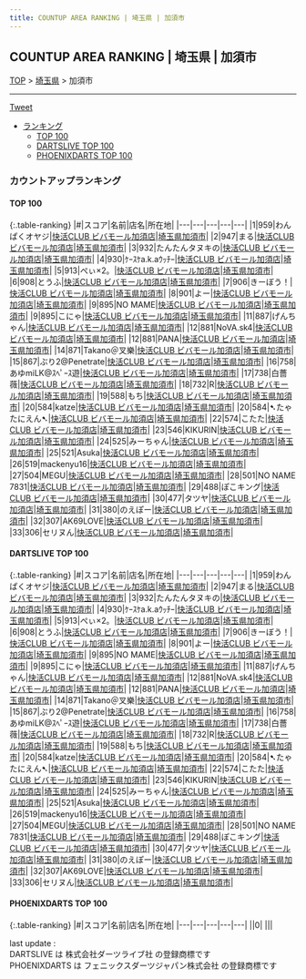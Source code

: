 ```yaml
---
title: COUNTUP AREA RANKING | 埼玉県 | 加須市
---
```

## COUNTUP AREA RANKING | 埼玉県 | 加須市

[TOP](/darts/rank/) > [埼玉県](/darts/rank/埼玉県/) > 加須市

___

<a href="https://twitter.com/share?ref_src=twsrc%5Etfw" data-text="COUNTUP AREA RANKING | 埼玉県加須市" class="twitter-share-button" data-hashtags="DARTSLIVE,PHOENIXDARTS,darts,ダーツ" data-show-count="false">Tweet</a>

* [ランキング](#カウントアップランキング)
    * [TOP 100](#top-100)
    * [DARTSLIVE TOP 100](#dartslive-top-100)
    * [PHOENIXDARTS TOP 100](#phoenixdarts-top-100)

### カウントアップランキング

#### TOP 100



{:.table-ranking}
|#|スコア|名前|店名|所在地|
|---|---|---|---|---|
|1|959|<span class="rank-name-dl">わんぱくオヤジ</span>|<a href="https://search.dartslive.com/jp/shop/b82516bfcf9b891128032249b44395af">快活CLUB ビバモール加須店</a>|<a href="/darts/rank/埼玉県/加須市">埼玉県加須市</a>|
|2|947|<span class="rank-name-dl">まる</span>|<a href="https://search.dartslive.com/jp/shop/b82516bfcf9b891128032249b44395af">快活CLUB ビバモール加須店</a>|<a href="/darts/rank/埼玉県/加須市">埼玉県加須市</a>|
|3|932|<span class="rank-name-dl">たんたんタヌキの</span>|<a href="https://search.dartslive.com/jp/shop/b82516bfcf9b891128032249b44395af">快活CLUB ビバモール加須店</a>|<a href="/darts/rank/埼玉県/加須市">埼玉県加須市</a>|
|4|930|<span class="rank-name-dl">ｹｰｽｹa.k.aｳｯﾁｰ</span>|<a href="https://search.dartslive.com/jp/shop/b82516bfcf9b891128032249b44395af">快活CLUB ビバモール加須店</a>|<a href="/darts/rank/埼玉県/加須市">埼玉県加須市</a>|
|5|913|<span class="rank-name-dl">ぺぃ×2。</span>|<a href="https://search.dartslive.com/jp/shop/b82516bfcf9b891128032249b44395af">快活CLUB ビバモール加須店</a>|<a href="/darts/rank/埼玉県/加須市">埼玉県加須市</a>|
|6|908|<span class="rank-name-dl">とうふ</span>|<a href="https://search.dartslive.com/jp/shop/b82516bfcf9b891128032249b44395af">快活CLUB ビバモール加須店</a>|<a href="/darts/rank/埼玉県/加須市">埼玉県加須市</a>|
|7|906|<span class="rank-name-dl">きーぼう！</span>|<a href="https://search.dartslive.com/jp/shop/b82516bfcf9b891128032249b44395af">快活CLUB ビバモール加須店</a>|<a href="/darts/rank/埼玉県/加須市">埼玉県加須市</a>|
|8|901|<span class="rank-name-dl">よー</span>|<a href="https://search.dartslive.com/jp/shop/b82516bfcf9b891128032249b44395af">快活CLUB ビバモール加須店</a>|<a href="/darts/rank/埼玉県/加須市">埼玉県加須市</a>|
|9|895|<span class="rank-name-dl">NO MAME</span>|<a href="https://search.dartslive.com/jp/shop/b82516bfcf9b891128032249b44395af">快活CLUB ビバモール加須店</a>|<a href="/darts/rank/埼玉県/加須市">埼玉県加須市</a>|
|9|895|<span class="rank-name-dl">こにゃ</span>|<a href="https://search.dartslive.com/jp/shop/b82516bfcf9b891128032249b44395af">快活CLUB ビバモール加須店</a>|<a href="/darts/rank/埼玉県/加須市">埼玉県加須市</a>|
|11|887|<span class="rank-name-dl">げんちゃん</span>|<a href="https://search.dartslive.com/jp/shop/b82516bfcf9b891128032249b44395af">快活CLUB ビバモール加須店</a>|<a href="/darts/rank/埼玉県/加須市">埼玉県加須市</a>|
|12|881|<span class="rank-name-dl">NoVA.sk4</span>|<a href="https://search.dartslive.com/jp/shop/b82516bfcf9b891128032249b44395af">快活CLUB ビバモール加須店</a>|<a href="/darts/rank/埼玉県/加須市">埼玉県加須市</a>|
|12|881|<span class="rank-name-dl">PANA</span>|<a href="https://search.dartslive.com/jp/shop/b82516bfcf9b891128032249b44395af">快活CLUB ビバモール加須店</a>|<a href="/darts/rank/埼玉県/加須市">埼玉県加須市</a>|
|14|871|<span class="rank-name-dl">Takano＠叉樂</span>|<a href="https://search.dartslive.com/jp/shop/b82516bfcf9b891128032249b44395af">快活CLUB ビバモール加須店</a>|<a href="/darts/rank/埼玉県/加須市">埼玉県加須市</a>|
|15|867|<span class="rank-name-dl">ぶり2@Penetrate</span>|<a href="https://search.dartslive.com/jp/shop/b82516bfcf9b891128032249b44395af">快活CLUB ビバモール加須店</a>|<a href="/darts/rank/埼玉県/加須市">埼玉県加須市</a>|
|16|758|<span class="rank-name-dl">あゆmiLK@ｽﾍﾟｰｽ遊</span>|<a href="https://search.dartslive.com/jp/shop/b82516bfcf9b891128032249b44395af">快活CLUB ビバモール加須店</a>|<a href="/darts/rank/埼玉県/加須市">埼玉県加須市</a>|
|17|738|<span class="rank-name-dl">白薔薇</span>|<a href="https://search.dartslive.com/jp/shop/b82516bfcf9b891128032249b44395af">快活CLUB ビバモール加須店</a>|<a href="/darts/rank/埼玉県/加須市">埼玉県加須市</a>|
|18|732|<span class="rank-name-dl">R</span>|<a href="https://search.dartslive.com/jp/shop/b82516bfcf9b891128032249b44395af">快活CLUB ビバモール加須店</a>|<a href="/darts/rank/埼玉県/加須市">埼玉県加須市</a>|
|19|588|<span class="rank-name-dl">もち</span>|<a href="https://search.dartslive.com/jp/shop/b82516bfcf9b891128032249b44395af">快活CLUB ビバモール加須店</a>|<a href="/darts/rank/埼玉県/加須市">埼玉県加須市</a>|
|20|584|<span class="rank-name-dl">katze</span>|<a href="https://search.dartslive.com/jp/shop/b82516bfcf9b891128032249b44395af">快活CLUB ビバモール加須店</a>|<a href="/darts/rank/埼玉県/加須市">埼玉県加須市</a>|
|20|584|<span class="rank-name-dl">➷たゃたにえん➷</span>|<a href="https://search.dartslive.com/jp/shop/b82516bfcf9b891128032249b44395af">快活CLUB ビバモール加須店</a>|<a href="/darts/rank/埼玉県/加須市">埼玉県加須市</a>|
|22|574|<span class="rank-name-dl">こたた</span>|<a href="https://search.dartslive.com/jp/shop/b82516bfcf9b891128032249b44395af">快活CLUB ビバモール加須店</a>|<a href="/darts/rank/埼玉県/加須市">埼玉県加須市</a>|
|23|546|<span class="rank-name-dl">KIKURIN</span>|<a href="https://search.dartslive.com/jp/shop/b82516bfcf9b891128032249b44395af">快活CLUB ビバモール加須店</a>|<a href="/darts/rank/埼玉県/加須市">埼玉県加須市</a>|
|24|525|<span class="rank-name-dl">みーちゃん</span>|<a href="https://search.dartslive.com/jp/shop/b82516bfcf9b891128032249b44395af">快活CLUB ビバモール加須店</a>|<a href="/darts/rank/埼玉県/加須市">埼玉県加須市</a>|
|25|521|<span class="rank-name-dl">Asuka</span>|<a href="https://search.dartslive.com/jp/shop/b82516bfcf9b891128032249b44395af">快活CLUB ビバモール加須店</a>|<a href="/darts/rank/埼玉県/加須市">埼玉県加須市</a>|
|26|519|<span class="rank-name-dl">mackenyu16</span>|<a href="https://search.dartslive.com/jp/shop/b82516bfcf9b891128032249b44395af">快活CLUB ビバモール加須店</a>|<a href="/darts/rank/埼玉県/加須市">埼玉県加須市</a>|
|27|504|<span class="rank-name-dl">MEGU</span>|<a href="https://search.dartslive.com/jp/shop/b82516bfcf9b891128032249b44395af">快活CLUB ビバモール加須店</a>|<a href="/darts/rank/埼玉県/加須市">埼玉県加須市</a>|
|28|501|<span class="rank-name-dl">NO NAME 7831</span>|<a href="https://search.dartslive.com/jp/shop/b82516bfcf9b891128032249b44395af">快活CLUB ビバモール加須店</a>|<a href="/darts/rank/埼玉県/加須市">埼玉県加須市</a>|
|29|488|<span class="rank-name-dl">ぽこキング</span>|<a href="https://search.dartslive.com/jp/shop/b82516bfcf9b891128032249b44395af">快活CLUB ビバモール加須店</a>|<a href="/darts/rank/埼玉県/加須市">埼玉県加須市</a>|
|30|477|<span class="rank-name-dl">タツヤ</span>|<a href="https://search.dartslive.com/jp/shop/b82516bfcf9b891128032249b44395af">快活CLUB ビバモール加須店</a>|<a href="/darts/rank/埼玉県/加須市">埼玉県加須市</a>|
|31|380|<span class="rank-name-dl">のえぽー</span>|<a href="https://search.dartslive.com/jp/shop/b82516bfcf9b891128032249b44395af">快活CLUB ビバモール加須店</a>|<a href="/darts/rank/埼玉県/加須市">埼玉県加須市</a>|
|32|307|<span class="rank-name-dl">AK69LOVE</span>|<a href="https://search.dartslive.com/jp/shop/b82516bfcf9b891128032249b44395af">快活CLUB ビバモール加須店</a>|<a href="/darts/rank/埼玉県/加須市">埼玉県加須市</a>|
|33|306|<span class="rank-name-dl">セリヌん</span>|<a href="https://search.dartslive.com/jp/shop/b82516bfcf9b891128032249b44395af">快活CLUB ビバモール加須店</a>|<a href="/darts/rank/埼玉県/加須市">埼玉県加須市</a>|


#### DARTSLIVE TOP 100



{:.table-ranking}
|#|スコア|名前|店名|所在地|
|---|---|---|---|---|
|1|959|<span class="rank-name-dl">わんぱくオヤジ</span>|<a href="https://search.dartslive.com/jp/shop/b82516bfcf9b891128032249b44395af">快活CLUB ビバモール加須店</a>|<a href="/darts/rank/埼玉県/加須市">埼玉県加須市</a>|
|2|947|<span class="rank-name-dl">まる</span>|<a href="https://search.dartslive.com/jp/shop/b82516bfcf9b891128032249b44395af">快活CLUB ビバモール加須店</a>|<a href="/darts/rank/埼玉県/加須市">埼玉県加須市</a>|
|3|932|<span class="rank-name-dl">たんたんタヌキの</span>|<a href="https://search.dartslive.com/jp/shop/b82516bfcf9b891128032249b44395af">快活CLUB ビバモール加須店</a>|<a href="/darts/rank/埼玉県/加須市">埼玉県加須市</a>|
|4|930|<span class="rank-name-dl">ｹｰｽｹa.k.aｳｯﾁｰ</span>|<a href="https://search.dartslive.com/jp/shop/b82516bfcf9b891128032249b44395af">快活CLUB ビバモール加須店</a>|<a href="/darts/rank/埼玉県/加須市">埼玉県加須市</a>|
|5|913|<span class="rank-name-dl">ぺぃ×2。</span>|<a href="https://search.dartslive.com/jp/shop/b82516bfcf9b891128032249b44395af">快活CLUB ビバモール加須店</a>|<a href="/darts/rank/埼玉県/加須市">埼玉県加須市</a>|
|6|908|<span class="rank-name-dl">とうふ</span>|<a href="https://search.dartslive.com/jp/shop/b82516bfcf9b891128032249b44395af">快活CLUB ビバモール加須店</a>|<a href="/darts/rank/埼玉県/加須市">埼玉県加須市</a>|
|7|906|<span class="rank-name-dl">きーぼう！</span>|<a href="https://search.dartslive.com/jp/shop/b82516bfcf9b891128032249b44395af">快活CLUB ビバモール加須店</a>|<a href="/darts/rank/埼玉県/加須市">埼玉県加須市</a>|
|8|901|<span class="rank-name-dl">よー</span>|<a href="https://search.dartslive.com/jp/shop/b82516bfcf9b891128032249b44395af">快活CLUB ビバモール加須店</a>|<a href="/darts/rank/埼玉県/加須市">埼玉県加須市</a>|
|9|895|<span class="rank-name-dl">NO MAME</span>|<a href="https://search.dartslive.com/jp/shop/b82516bfcf9b891128032249b44395af">快活CLUB ビバモール加須店</a>|<a href="/darts/rank/埼玉県/加須市">埼玉県加須市</a>|
|9|895|<span class="rank-name-dl">こにゃ</span>|<a href="https://search.dartslive.com/jp/shop/b82516bfcf9b891128032249b44395af">快活CLUB ビバモール加須店</a>|<a href="/darts/rank/埼玉県/加須市">埼玉県加須市</a>|
|11|887|<span class="rank-name-dl">げんちゃん</span>|<a href="https://search.dartslive.com/jp/shop/b82516bfcf9b891128032249b44395af">快活CLUB ビバモール加須店</a>|<a href="/darts/rank/埼玉県/加須市">埼玉県加須市</a>|
|12|881|<span class="rank-name-dl">NoVA.sk4</span>|<a href="https://search.dartslive.com/jp/shop/b82516bfcf9b891128032249b44395af">快活CLUB ビバモール加須店</a>|<a href="/darts/rank/埼玉県/加須市">埼玉県加須市</a>|
|12|881|<span class="rank-name-dl">PANA</span>|<a href="https://search.dartslive.com/jp/shop/b82516bfcf9b891128032249b44395af">快活CLUB ビバモール加須店</a>|<a href="/darts/rank/埼玉県/加須市">埼玉県加須市</a>|
|14|871|<span class="rank-name-dl">Takano＠叉樂</span>|<a href="https://search.dartslive.com/jp/shop/b82516bfcf9b891128032249b44395af">快活CLUB ビバモール加須店</a>|<a href="/darts/rank/埼玉県/加須市">埼玉県加須市</a>|
|15|867|<span class="rank-name-dl">ぶり2@Penetrate</span>|<a href="https://search.dartslive.com/jp/shop/b82516bfcf9b891128032249b44395af">快活CLUB ビバモール加須店</a>|<a href="/darts/rank/埼玉県/加須市">埼玉県加須市</a>|
|16|758|<span class="rank-name-dl">あゆmiLK@ｽﾍﾟｰｽ遊</span>|<a href="https://search.dartslive.com/jp/shop/b82516bfcf9b891128032249b44395af">快活CLUB ビバモール加須店</a>|<a href="/darts/rank/埼玉県/加須市">埼玉県加須市</a>|
|17|738|<span class="rank-name-dl">白薔薇</span>|<a href="https://search.dartslive.com/jp/shop/b82516bfcf9b891128032249b44395af">快活CLUB ビバモール加須店</a>|<a href="/darts/rank/埼玉県/加須市">埼玉県加須市</a>|
|18|732|<span class="rank-name-dl">R</span>|<a href="https://search.dartslive.com/jp/shop/b82516bfcf9b891128032249b44395af">快活CLUB ビバモール加須店</a>|<a href="/darts/rank/埼玉県/加須市">埼玉県加須市</a>|
|19|588|<span class="rank-name-dl">もち</span>|<a href="https://search.dartslive.com/jp/shop/b82516bfcf9b891128032249b44395af">快活CLUB ビバモール加須店</a>|<a href="/darts/rank/埼玉県/加須市">埼玉県加須市</a>|
|20|584|<span class="rank-name-dl">katze</span>|<a href="https://search.dartslive.com/jp/shop/b82516bfcf9b891128032249b44395af">快活CLUB ビバモール加須店</a>|<a href="/darts/rank/埼玉県/加須市">埼玉県加須市</a>|
|20|584|<span class="rank-name-dl">➷たゃたにえん➷</span>|<a href="https://search.dartslive.com/jp/shop/b82516bfcf9b891128032249b44395af">快活CLUB ビバモール加須店</a>|<a href="/darts/rank/埼玉県/加須市">埼玉県加須市</a>|
|22|574|<span class="rank-name-dl">こたた</span>|<a href="https://search.dartslive.com/jp/shop/b82516bfcf9b891128032249b44395af">快活CLUB ビバモール加須店</a>|<a href="/darts/rank/埼玉県/加須市">埼玉県加須市</a>|
|23|546|<span class="rank-name-dl">KIKURIN</span>|<a href="https://search.dartslive.com/jp/shop/b82516bfcf9b891128032249b44395af">快活CLUB ビバモール加須店</a>|<a href="/darts/rank/埼玉県/加須市">埼玉県加須市</a>|
|24|525|<span class="rank-name-dl">みーちゃん</span>|<a href="https://search.dartslive.com/jp/shop/b82516bfcf9b891128032249b44395af">快活CLUB ビバモール加須店</a>|<a href="/darts/rank/埼玉県/加須市">埼玉県加須市</a>|
|25|521|<span class="rank-name-dl">Asuka</span>|<a href="https://search.dartslive.com/jp/shop/b82516bfcf9b891128032249b44395af">快活CLUB ビバモール加須店</a>|<a href="/darts/rank/埼玉県/加須市">埼玉県加須市</a>|
|26|519|<span class="rank-name-dl">mackenyu16</span>|<a href="https://search.dartslive.com/jp/shop/b82516bfcf9b891128032249b44395af">快活CLUB ビバモール加須店</a>|<a href="/darts/rank/埼玉県/加須市">埼玉県加須市</a>|
|27|504|<span class="rank-name-dl">MEGU</span>|<a href="https://search.dartslive.com/jp/shop/b82516bfcf9b891128032249b44395af">快活CLUB ビバモール加須店</a>|<a href="/darts/rank/埼玉県/加須市">埼玉県加須市</a>|
|28|501|<span class="rank-name-dl">NO NAME 7831</span>|<a href="https://search.dartslive.com/jp/shop/b82516bfcf9b891128032249b44395af">快活CLUB ビバモール加須店</a>|<a href="/darts/rank/埼玉県/加須市">埼玉県加須市</a>|
|29|488|<span class="rank-name-dl">ぽこキング</span>|<a href="https://search.dartslive.com/jp/shop/b82516bfcf9b891128032249b44395af">快活CLUB ビバモール加須店</a>|<a href="/darts/rank/埼玉県/加須市">埼玉県加須市</a>|
|30|477|<span class="rank-name-dl">タツヤ</span>|<a href="https://search.dartslive.com/jp/shop/b82516bfcf9b891128032249b44395af">快活CLUB ビバモール加須店</a>|<a href="/darts/rank/埼玉県/加須市">埼玉県加須市</a>|
|31|380|<span class="rank-name-dl">のえぽー</span>|<a href="https://search.dartslive.com/jp/shop/b82516bfcf9b891128032249b44395af">快活CLUB ビバモール加須店</a>|<a href="/darts/rank/埼玉県/加須市">埼玉県加須市</a>|
|32|307|<span class="rank-name-dl">AK69LOVE</span>|<a href="https://search.dartslive.com/jp/shop/b82516bfcf9b891128032249b44395af">快活CLUB ビバモール加須店</a>|<a href="/darts/rank/埼玉県/加須市">埼玉県加須市</a>|
|33|306|<span class="rank-name-dl">セリヌん</span>|<a href="https://search.dartslive.com/jp/shop/b82516bfcf9b891128032249b44395af">快活CLUB ビバモール加須店</a>|<a href="/darts/rank/埼玉県/加須市">埼玉県加須市</a>|


#### PHOENIXDARTS TOP 100



{:.table-ranking}
|#|スコア|名前|店名|所在地|
|---|---|---|---|---|
||0|<span class="rank-name-dl"> </span>|<a href=""></a>|<a href="/darts/rank//"></a>|


<div class="footer border-top border-gray-light mt-5 pt-3 text-right text-gray">
    last update : <span style="font-weight: italic" id="foot_last_modified"></span><br />
    DARTSLIVE は 株式会社ダーツライブ社 の登録商標です<br />
    PHOENIXDARTS は フェニックスダーツジャパン株式会社 の登録商標です<br />
</div>

<script src="https://cdnjs.cloudflare.com/ajax/libs/jquery.tablesorter/2.31.3/js/jquery.tablesorter.min.js" integrity="sha512-qzgd5cYSZcosqpzpn7zF2ZId8f/8CHmFKZ8j7mU4OUXTNRd5g+ZHBPsgKEwoqxCtdQvExE5LprwwPAgoicguNg==" crossorigin="anonymous" referrerpolicy="no-referrer"></script>
<link rel="stylesheet" href="https://cdnjs.cloudflare.com/ajax/libs/jquery.tablesorter/2.31.3/css/theme.default.min.css" integrity="sha512-wghhOJkjQX0Lh3NSWvNKeZ0ZpNn+SPVXX1Qyc9OCaogADktxrBiBdKGDoqVUOyhStvMBmJQ8ZdMHiR3wuEq8+w==" crossorigin="anonymous" referrerpolicy="no-referrer" />
<script>
$(function() {
    $(".table-ranking").tablesorter({sortList:[[0, 0]]});
    $("#foot_last_modified").text(formatDate(new Date(document.lastModified), 'yyyy-MM-dd HH:mm:ss'));
});
</script>

<script async src="https://platform.twitter.com/widgets.js" charset="utf-8"></script>
